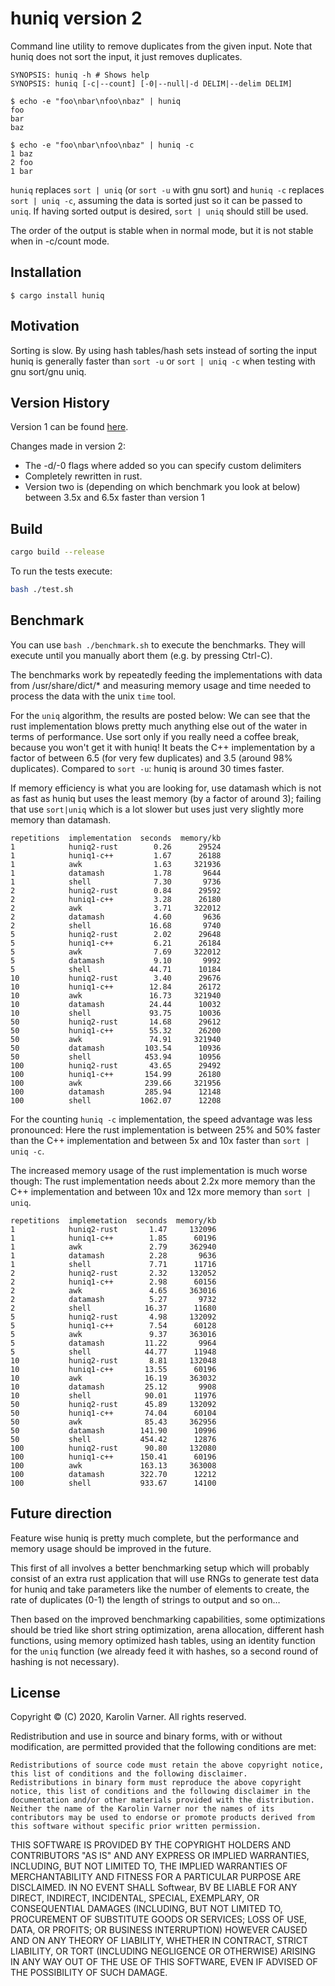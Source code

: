 # huniq version 2

Command line utility to remove duplicates from the given input.
Note that huniq does not sort the input, it just removes duplicates.

```
SYNOPSIS: huniq -h # Shows help
SYNOPSIS: huniq [-c|--count] [-0|--null|-d DELIM|--delim DELIM]
```

```
$ echo -e "foo\nbar\nfoo\nbaz" | huniq
foo
bar
baz

$ echo -e "foo\nbar\nfoo\nbaz" | huniq -c
1 baz
2 foo
1 bar
```

`huniq` replaces `sort | uniq` (or `sort -u` with gnu sort) and `huniq -c` replaces `sort | uniq -c`, assuming the data is sorted just so it can be passed to `uniq`. If having sorted output is desired, `sort | uniq` should still be used.

The order of the output is stable when in normal mode, but it is not stable when in -c/count mode.

## Installation

```
$ cargo install huniq
```

## Motivation

Sorting is slow. By using hash tables/hash sets instead of sorting
the input huniq is generally faster than `sort -u` or `sort | uniq -c` when testing with gnu sort/gnu uniq.

## Version History

Version 1 can be found [here](https://github.com/SoftwearDevelopment/huniq).

Changes made in version 2:

* The -d/-0 flags where added so you can specify custom delimiters
* Completely rewritten in rust.
* Version two is (depending on which benchmark you look at below) between 3.5x and 6.5x faster than version 1

## Build

```sh
cargo build --release
```

To run the tests execute:

```sh
bash ./test.sh
```

## Benchmark

You can use `bash ./benchmark.sh` to execute the benchmarks. They will execute until you manually abort them (e.g. by pressing Ctrl-C).

The benchmarks work by repeatedly feeding the implementations with data
from /usr/share/dict/* and measuring memory usage and time needed to process
the data with the unix `time` tool.

For the `uniq` algorithm, the results are posted below: We can see that the
rust implementation blows pretty much anything else out of the water in terms
of performance. Use sort only if you really need a coffee break, because you
won't get it with huniq! It beats the C++ implementation by a factor
of between 6.5 (for very few duplicates) and 3.5 (around 98% duplicates).
Compared to `sort -u`: huniq is around 30 times faster.

If memory efficiency is what you are looking for, use datamash which is not as fast as huniq
but uses the least memory (by a factor of around 3); failing that use `sort|uniq` which is a
lot slower but uses just very slightly more memory than datamash.

```
repetitions  implementation  seconds  memory/kb
1            huniq2-rust        0.26      29524
1            huniq1-c++         1.67      26188
1            awk                1.63     321936
1            datamash           1.78       9644
1            shell              7.30       9736
2            huniq2-rust        0.84      29592
2            huniq1-c++         3.28      26180
2            awk                3.71     322012
2            datamash           4.60       9636
2            shell             16.68       9740
5            huniq2-rust        2.02      29648
5            huniq1-c++         6.21      26184
5            awk                7.69     322012
5            datamash           9.10       9992
5            shell             44.71      10184
10           huniq2-rust        3.40      29676
10           huniq1-c++        12.84      26172
10           awk               16.73     321940
10           datamash          24.44      10032
10           shell             93.75      10036
50           huniq2-rust       14.68      29612
50           huniq1-c++        55.32      26200
50           awk               74.91     321940
50           datamash         103.54      10936
50           shell            453.94      10956
100          huniq2-rust       43.65      29492
100          huniq1-c++       154.99      26180
100          awk              239.66     321956
100          datamash         285.94      12148
100          shell           1062.07      12208
```

For the counting `huniq -c` implementation, the speed advantage
was less pronounced: Here the rust implementation is between 25%
and 50% faster than the C++ implementation and between 5x and 10x
faster than `sort | uniq -c`.

The increased memory usage of the rust implementation is much worse though:
The rust implementation needs about 2.2x more memory than the C++ implementation
and between 10x and 12x more memory than `sort | uniq`.

```
repetitions  implemetation  seconds  memory/kb
1            huniq2-rust       1.47     132096
1            huniq1-c++        1.85      60196
1            awk               2.79     362940
1            datamash          2.28       9636
1            shell             7.71      11716
2            huniq2-rust       2.32     132052
2            huniq1-c++        2.98      60156
2            awk               4.65     363016
2            datamash          5.27       9732
2            shell            16.37      11680
5            huniq2-rust       4.98     132092
5            huniq1-c++        7.54      60128
5            awk               9.37     363016
5            datamash         11.22       9964
5            shell            44.77      11948
10           huniq2-rust       8.81     132048
10           huniq1-c++       13.55      60196
10           awk              16.19     363032
10           datamash         25.12       9908
10           shell            90.01      11976
50           huniq2-rust      45.89     132092
50           huniq1-c++       74.04      60104
50           awk              85.43     362956
50           datamash        141.90      10996
50           shell           454.42      12876
100          huniq2-rust      90.80     132080
100          huniq1-c++      150.41      60196
100          awk             163.13     363008
100          datamash        322.70      12212
100          shell           933.67      14100
```

## Future direction

Feature wise huniq is pretty much complete, but the performance and memory usage should be improved in the future.

This first of all involves a better benchmarking setup which will probably consist
of an extra rust application that will use RNGs to generate test data for huniq and
take parameters like the number of elements to create, the rate of duplicates (0-1)
the length of strings to output and so on…

Then based on the improved benchmarking capabilities, some optimizations should be tried
like short string optimization, arena allocation, different hash functions, using
memory optimized hash tables, using an identity function for the `uniq` function
(we already feed it with hashes, so a second round of hashing is not necessary).

## License

Copyright © (C) 2020, Karolin Varner. All rights reserved.

Redistribution and use in source and binary forms, with or without modification, are permitted provided that the following conditions are met:

    Redistributions of source code must retain the above copyright notice, this list of conditions and the following disclaimer.
    Redistributions in binary form must reproduce the above copyright notice, this list of conditions and the following disclaimer in the documentation and/or other materials provided with the distribution.
    Neither the name of the Karolin Varner nor the names of its contributors may be used to endorse or promote products derived from this software without specific prior written permission.

THIS SOFTWARE IS PROVIDED BY THE COPYRIGHT HOLDERS AND CONTRIBUTORS "AS IS" AND ANY EXPRESS OR IMPLIED WARRANTIES, INCLUDING, BUT NOT LIMITED TO, THE IMPLIED WARRANTIES OF MERCHANTABILITY AND FITNESS FOR A PARTICULAR PURPOSE ARE DISCLAIMED. IN NO EVENT SHALL Softwear, BV BE LIABLE FOR ANY DIRECT, INDIRECT, INCIDENTAL, SPECIAL, EXEMPLARY, OR CONSEQUENTIAL DAMAGES (INCLUDING, BUT NOT LIMITED TO, PROCUREMENT OF SUBSTITUTE GOODS OR SERVICES; LOSS OF USE, DATA, OR PROFITS; OR BUSINESS INTERRUPTION) HOWEVER CAUSED AND ON ANY THEORY OF LIABILITY, WHETHER IN CONTRACT, STRICT LIABILITY, OR TORT (INCLUDING NEGLIGENCE OR OTHERWISE) ARISING IN ANY WAY OUT OF THE USE OF THIS SOFTWARE, EVEN IF ADVISED OF THE POSSIBILITY OF SUCH DAMAGE.

